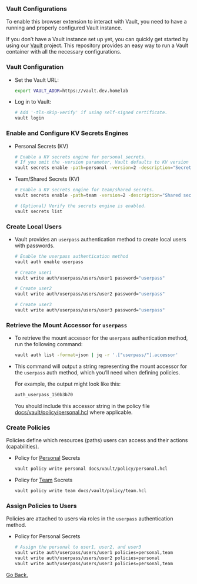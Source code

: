 ### Vault Configurations

To enable this browser extension to interact with Vault, you need to have a running and properly configured Vault instance.

If you don’t have a Vault instance set up yet, you can quickly get started by using our [Vault](https://github.com/lsampaioweb/vault-docker) project. This repository provides an easy way to run a Vault container with all the necessary configurations.


### Vault Configuration

  - Set the Vault URL:
    ```bash
    export VAULT_ADDR=https://vault.dev.homelab
    ```

  - Log in to Vault:
    ```bash
    # Add '-tls-skip-verify' if using self-signed certificate.
    vault login
    ```

### Enable and Configure KV Secrets Engines

  - Personal Secrets (KV)
    ```bash
    # Enable a KV secrets engine for personal secrets.
    # If you omit the -version parameter, Vault defaults to KV version 1.
    vault secrets enable -path=personal -version=2 -description="Secrets specific to individual users" kv
    ```

  - Team/Shared Secrets (KV)
    ```bash
    # Enable a KV secrets engine for team/shared secrets.
    vault secrets enable -path=team -version=2 -description="Shared secrets for teams or groups" kv

    # (Optional) Verify the secrets engine is enabled.
    vault secrets list
    ```

### Create Local Users

  - Vault provides an `userpass` authentication method to create local users with passwords.

    ```bash
    # Enable the userpass authentication method
    vault auth enable userpass

    # Create user1
    vault write auth/userpass/users/user1 password="userpass"

    # Create user2
    vault write auth/userpass/users/user2 password="userpass"

    # Create user3
    vault write auth/userpass/users/user3 password="userpass"
    ```

### Retrieve the Mount Accessor for `userpass`

  - To retrieve the mount accessor for the `userpass` authentication method, run the following command:

    ```bash
    vault auth list -format=json | jq -r '.["userpass/"].accessor'
    ```

  - This command will output a string representing the mount accessor for the `userpass` auth method, which you’ll need when defining policies.

    For example, the output might look like this:
    ```bash
    auth_userpass_150b3b70
    ```

    You should include this accessor string in the policy file [docs/vault/policy/personal.hcl](policy/personal.hcl) where applicable.

### Create Policies

  Policies define which resources (paths) users can access and their actions (capabilities).

  - Policy for [Personal](policy/personal.hcl) Secrets
    ```bash
    vault policy write personal docs/vault/policy/personal.hcl
    ```

  - Policy for [Team](policy/team.hcl) Secrets
    ```bash
    vault policy write team docs/vault/policy/team.hcl
    ```

### Assign Policies to Users

  Policies are attached to users via roles in the `userpass` authentication method.

  - Policy for Personal Secrets
    ```bash
    # Assign the personal to user1, user2, and user3
    vault write auth/userpass/users/user1 policies=personal,team
    vault write auth/userpass/users/user2 policies=personal
    vault write auth/userpass/users/user3 policies=personal,team
    ```

[Go Back.](../../README.md)
